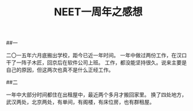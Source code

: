 ﻿---
layout: post
title: NEET一周年之感想
---

##一

二〇一五年六月底搬出学校，距今已近一年时间。
一年中做过两份工作，在汉口干了一阵子木匠，回京后在软件公司上班。
工作，都没能坚持很久。说来主要是自己的原因，但这两次也真不是什么正经工作。

##二

一年中大部分时间都住在出租屋中，最近两个多月才搬回家里。
换了四处地方，武汉两处，北京两处，有单间，有阁楼，有床位房，也有群租屋。

